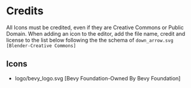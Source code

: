 # Credits

All Icons must be credited, even if they are Creative Commons or Public Domain.
When adding an icon to the editor, add the file name, credit and license to the list below following the the schema of `down_arrow.svg [Blender-Creative Commons]`

## Icons

- logo/bevy_logo.svg [Bevy Foundation-Owned By Bevy Foundation]
